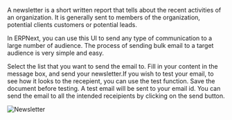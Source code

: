 A newsletter is a short written report that tells about the recent activities
of an organization. It is generally sent to members of the organization,
potential clients customers or potential leads.

In ERPNext, you can use this UI to send any type of communication to a large
number of audience. The process of sending bulk email to a target audience is
very simple and easy.

Select the list that you want to send the email to. Fill in your content in
the message box, and send your newsletter.If you wish to test your email, to
see how it looks to the recepient, you can use the test function. Save the
document before testing. A test email will be sent to your email id. You can
send the email to all the intended receipients by clicking on the send button.

![Newsletter](assets/manual_erpnext_com/old_images/erpnext/newsletter.png)

